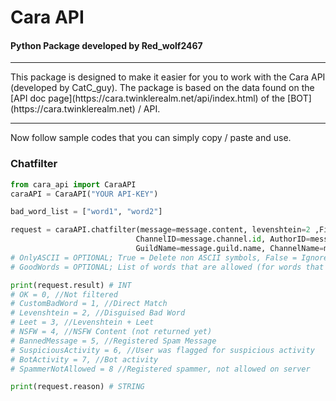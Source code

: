 # Cara API
#### Python Package developed by Red_wolf2467
<hr>
This package is designed to make it easier for you to work with the Cara API (developed by CatC_guy). The package is based on the data found on the [API doc page](https://cara.twinklerealm.net/api/index.html) of the [BOT](https://cara.twinklerealm.net) / API.
<hr>
Now follow sample codes that you can simply copy / paste and use.

### Chatfilter
````python
from cara_api import CaraAPI
caraAPI = CaraAPI("YOUR API-KEY")

bad_word_list = ["word1", "word2"]

request = caraAPI.chatfilter(message=message.content, levenshtein=2 ,FilteredWords=bad_word_list, GuildID=message.guild.id, 
							ChannelID=message.channel.id, AuthorID=message.author.id, MessageID=message.id,
							GuildName=message.guild.name, ChannelName=message.channel.name, AuthorName=message.author.name, log=True)
# OnlyASCII = OPTIONAL; True = Delete non ASCII symbols, False = Ignore non ASCII symbols
# GoodWords = OPTIONAL; List of words that are allowed (for words that are misrecognized,  structure as in "bad_word_list ")

print(request.result) # INT
# OK = 0, //Not filtered
# CustomBadWord = 1, //Direct Match
# Levenshtein = 2, //Disguised Bad Word
# Leet = 3, //Levenshtein + Leet
# NSFW = 4, //NSFW Content (not returned yet)
# BannedMessage = 5, //Registered Spam Message
# SuspiciousActivity = 6, //User was flagged for suspicious activity
# BotActivity = 7, //Bot activity
# SpammerNotAllowed = 8 //Registered spammer, not allowed on server

print(request.reason) # STRING
````
